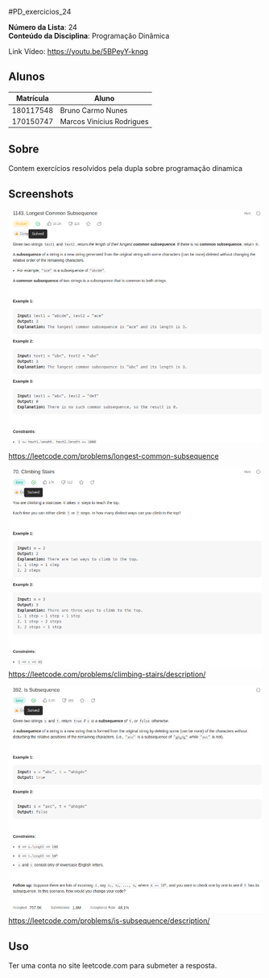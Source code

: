 #PD_exercicios_24


**Número da Lista**: 24<br>
**Conteúdo da Disciplina**: Programação Dinâmica <br>

Link Vídeo: https://youtu.be/5BPeyY-knqg

## Alunos
|Matrícula | Aluno |
| -- | -- |
| 180117548  | Bruno Carmo Nunes |
| 170150747 |  Marcos Vinícius Rodrigues |

## Sobre 
Contem exercícios resolvidos pela dupla sobre programação dinamica

## Screenshots
![1143.png](./img/1143.png)

https://leetcode.com/problems/longest-common-subsequence

![image](./img/70.png)
https://leetcode.com/problems/climbing-stairs/description/

![image](./img/392.png)
https://leetcode.com/problems/is-subsequence/description/
## Uso 
Ter uma conta no site leetcode.com para submeter a resposta.
